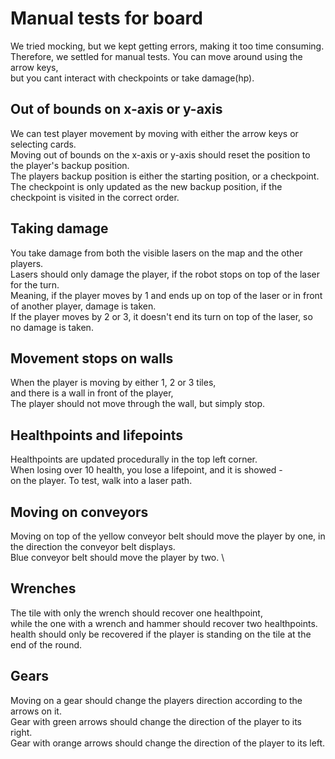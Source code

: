 # Manual tests for board
We tried mocking, but we kept getting errors, making it too time consuming.\
Therefore, we settled for manual tests. You can move around using the arrow keys,\
but you cant interact with checkpoints or take damage(hp).

## Out of bounds on x-axis or y-axis
We can test player movement by moving with either the arrow keys or selecting cards.\
Moving out of bounds on the x-axis or y-axis should reset the position to the player's backup position.\
The players backup position is either the starting position, or a checkpoint.\
The checkpoint is only updated as the new backup position, if the checkpoint is visited in the correct order.

## Taking damage
You take damage from both the visible lasers on the map and the other players.\
Lasers should only damage the player, if the robot stops on top of the laser for the turn.\
Meaning, if the player moves by 1 and ends up on top of the laser or in front of another player, damage is taken.\
If the player moves by 2 or 3, it doesn't end its turn on top of the laser, so no damage is taken.

## Movement stops on walls
When the player is moving by either 1, 2 or 3 tiles, \
and there is a wall in front of the player,\
The player should not move through the wall, but simply stop.

## Healthpoints and lifepoints
Healthpoints are updated procedurally in the top left corner.\
When losing over 10 health, you lose a lifepoint, and it is showed - \
on the player. To test, walk into a laser path. 

## Moving on conveyors
Moving on top of the yellow conveyor belt should move the player by one, in the direction the conveyor belt displays.\
Blue conveyor belt should move the player by two. \

## Wrenches
The tile with only the wrench should recover one healthpoint,\
while the one with a wrench and hammer should recover two healthpoints.\
health should only be recovered if the player is standing on the tile at the end of the round.

## Gears
Moving on a gear should change the players direction according to the arrows on it.\
Gear with green arrows should change the direction of the player to its right.\
Gear with orange arrows should change the direction of the player to its left.
